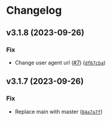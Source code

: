 # Changelog

<!--next-version-placeholder-->

## v3.1.8 (2023-09-26)

### Fix

* Change user agent url ([#7](https://github.com/Python-MyQ/Python-MyQ/issues/7)) ([`df67cba`](https://github.com/Python-MyQ/Python-MyQ/commit/df67cba0ab14c8503c3267032ec8debc7f599f3b))

## v3.1.7 (2023-09-26)

### Fix

* Replace main with master ([`84a7a7f`](https://github.com/Python-MyQ/Python-MyQ/commit/84a7a7f04f04743792388429c1fbd19414444550))
